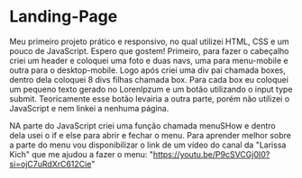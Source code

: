 # Landing-Page
Meu primeiro projeto prático e responsivo, no qual utilizei HTML, CSS e um pouco de JavaScript. Espero que gostem!
Primeiro, para fazer o cabeçalho criei um header e coloquei uma foto e duas navs, uma para menu-mobile e outra para o desktop-mobile.
Logo após criei uma div pai chamada boxes, dentro dela coloquei 8 divs filhas chamada box.
Para cada box eu coloquei um pequeno texto gerado no LorenIpzum e um botão utilizando o input type submit.
Teoricamente esse botão levairia a outra parte, porém não utilizei o JavaScript e nem linkei a nenhuma página.

NA parte do JavaScript criei uma função chamada menuSHow e dentro dela usei o if e else para abrir e fechar o menu.
Para aprender melhor sobre a parte do menu vou disponibilizar o link de um vídeo do canal da "Larissa Kich" que me ajudou a fazer o menu: "https://youtu.be/P9cSVCGj0I0?si=ojC7uRdXrC612Cie"
